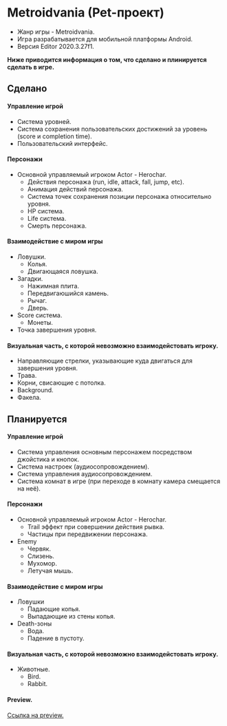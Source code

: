 # Metroidvania (Pet-проект)
* Жанр игры - Metroidvania.
* Игра разрабатывается для мобильной платформы Android.
* Версия Editor 2020.3.27f1.

**Ниже приводится информация о том, что сделано и плинируется сделать в игре.**

## Сделано

#### Управление игрой
* Система уровней.
* Система сохранения пользовательских достижений за уровень (score и completion time).
* Пользовательский интерфейс.

#### Персонажи
* Основной управляемый игроком Actor - Herochar.
  * Действия персонажа (run, idle, attack, fall, jump, etc).
  * Анимация действий персонажа.
  * Система точек сохранения позиции персонажа относительно уровня.
  * HP система.
  * Life система.
  * Смерть персонажа.

#### Взаимодействие с миром игры
* Ловушки.
  * Колья.
  * Двигающаяся ловушка.
* Загадки.
  * Нажимная плита.
  * Передвигаюшийся камень.
  * Рычаг.
  * Дверь.
* Score система.
  * Монеты.
* Точка завершения уровня.

#### Визуальная часть, с которой невозможно взаимодейстовать игроку.
* Направляющие стрелки, указывающие куда двигаться для завершения уровня.
* Трава.
* Корни, свисающие с потолка.
* Background.
* Факела.

## Планируется

#### Управление игрой
* Система управления основным персонажем посредством джойстика и кнопок.
* Система настроек (аудиосопровождением).
* Система управления аудиосопровождением.
* Система комнат в игре (при переходе в комнату камера смещается на неё).

#### Персонажи
* Основной управляемый игроком Actor - Herochar.
  * Trail эффект при совершении действия рывка.
  * Частицы при передвижении персонажа.
* Enemy
  * Червяк.
  * Слизень.
  * Мухомор.
  * Летучая мышь.

#### Взаимодействие с миром игры
* Ловушки
  * Падающие копья.
  * Выпадающие из стены копья.
* Death-зоны
  * Вода.
  * Падение в пустоту.

#### Визуальная часть, с которой невозможно взаимодейстовать игроку.
* Животные.
  * Bird.
  * Rabbit.

#### Preview.
[Ссылка на preview.](https://psv4.userapi.com/c537232/u176092139/docs/d22/2858fcccd66f/Metroidvania_prewiev.gif?extra=exqTee1djAwtLeh9OvSsKmBKdXv0OR_vnBqyXGrM6zXRj2tUn8dY4wpeeAw7fX1X4gd5ltNNIGt4AixXgs5YTL833XJDWgMHRcFJWxwjo9JD_UskCTlAZsLobHWN9d8T3gWjNXYl8LWoV0KgfYuZmw)
